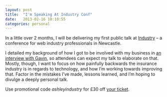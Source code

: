 ```yaml
---
layout: post
title:  "I'm Speaking At Industry Conf"
date:   2013-02-16 10:10:55
categories: personal
---
```


<p>In a little over 2 months, I will be delivering my first public talk at <a title="Industry Conf" href="http://industryconf.com/">Industry</a> – a conference for web industry professionals in Newcastle.</p>
<p>I detailed my background of how I got to be involved with my business in <a title="Interview with Ashley Baxter" href="http://blog.industryconf.com/interview-with-ashley-baxter/">an interview with Gavin</a>, so attendees can expect my talk to elaborate on that. Mostly, though, I want to focus on how painfully backwards the insurance industry is in regards to technology, and how I&#8217;m working towards improving that. Factor in the mistakes I&#8217;ve made, lessons learned, and I&#8217;m hoping to divulge a deeply personal talk.</p>
<p>Use promotional code <em>ashleyindustry</em> for £30 off <a title="Industry Conf tickets" href="http://industryconf.eventbrite.co.uk/">your ticket</a>.</p> 